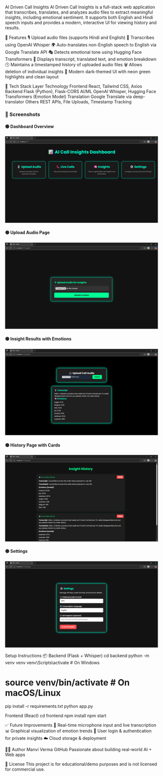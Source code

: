 AI Driven Call Insights
AI Driven Call Insights is a full-stack web application that transcribes, translates, and analyzes audio files to extract meaningful insights, including emotional sentiment. It supports both English and Hindi speech inputs and provides a modern, interactive UI for viewing history and results.

🚀 Features
🎙️ Upload audio files (supports Hindi and English)
🧠 Transcribes using OpenAI Whisper
🌍 Auto-translates non-English speech to English via Google Translate API
🎭 Detects emotional tone using Hugging Face Transformers
🧾 Displays transcript, translated text, and emotion breakdown
🕓 Maintains a timestamped history of uploaded audio files
🗑️ Allows deletion of individual insights
🖤 Modern dark-themed UI with neon green highlights and clean layout

🧰 Tech Stack
Layer	Technology
Frontend	React, Tailwind CSS, Axios
Backend	Flask (Python), Flask-CORS
AI/ML	OpenAI Whisper, Hugging Face Transformers (Emotion Model)
Translation	Google Translate via deep-translator
Others	REST APIs, File Uploads, Timestamp Tracking

### 📸 Screenshots

#### 🟢 Dashboard Overview
![Dashboard](frontend/public/screenshots/s1.png)
#### 🟢 Upload Audio Page
![Upload Page](frontend/public/screenshots/s2.png)

#### 🟢 Insight Results with Emotions
![Insight Results](frontend/public/screenshots/s3.png)

#### 🟢 History Page with Cards
![History Page](frontend/public/screenshots/s4.png)

#### 🟢 Settings 
![Delete Button](frontend/public/screenshots/s5.png)



Setup Instructions
📦 Backend (Flask + Whisper)
cd backend
python -m venv venv
venv\Scripts\activate        # On Windows
# source venv/bin/activate   # On macOS/Linux

pip install -r requirements.txt
python app.py

Frontend (React)
cd frontend
npm install
npm start

✅ Future Improvements
🎤 Real-time microphone input and live transcription
📊 Graphical visualization of emotion trends
🔐 User login & authentication for private insights
☁️ Cloud storage & deployment

👩‍💻 Author
Manvi Verma
GitHub
Passionate about building real-world AI + Web apps

📄 License
This project is for educational/demo purposes and is not licensed for commercial use.



